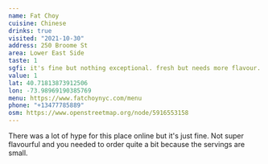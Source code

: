 ```yaml
---
name: Fat Choy
cuisine: Chinese
drinks: true
visited: "2021-10-30"
address: 250 Broome St
area: Lower East Side
taste: 1
sgfi: it's fine but nothing exceptional. fresh but needs more flavour.
value: 1
lat: 40.71813873912506
lon: -73.98969190385769
menu: https://www.fatchoynyc.com/menu
phone: "+13477785889"
osm: https://www.openstreetmap.org/node/5916553158
---
```


There was a lot of hype for this place online but it's just fine. Not super flavourful and you needed to order quite a bit because the servings are small.
